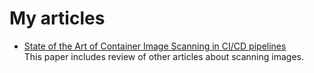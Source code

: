 # My articles

* [State of the Art of Container Image Scanning in CI/CD pipelines](Container%20Image%20Scanning%20in%20CI-CD.pdf)  
  This paper includes review of other articles about scanning images.  
